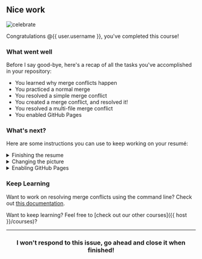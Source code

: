 ## Nice work

![celebrate](https://octodex.github.com/images/benevocats.jpg)

Congratulations @{{ user.username }}, you've completed this course!

### What went well

Before I say good-bye, here's a recap of all the tasks you've accomplished in your repository:

- You learned why merge conflicts happen
- You practiced a normal merge
- You resolved a simple merge conflict
- You created a merge conflict, and resolved it!
- You resolved a multi-file merge conflict
- You enabled GitHub Pages

### What's next?

Here are some instructions you can use to keep working on your resumé:

<details>
  <summary>Finishing the resume</summary>
  <hr>
  
  #### Finishing the resume
  
  To modify the other sections of the resume, simply create a new branch and modify the files found in the `_data` folder.

  For example, to modify the "Projects" section, edit the `_data/projects.yml` file. After making your changes, create a new pull request and merge your changes.
  
  <hr>
</details>

<details>
  <summary>Changing the picture</summary>
  <hr>
  
  #### Changing the picture
  
  If you would like to change the image used on your resume, you need to make a few changes to the files.

  1. Create a new branch, maybe name it something like `new-avatar`.
  1. Navigate to the `images` directory and click the **Upload files** button.
  1. [Drag and drop your image](https://help.github.com/articles/adding-a-file-to-a-repository/).
  1. Commit your change by clicking **Commit changes**.
  1. On the `new-avatar` branch, open the `_layouts/resume.html` file and edit line 16. Replace `images/bob-avatar.jpg` with `images/YOURFILENAME`.
  1. Create a pull request.
  1. Merge the pull request, and delete the branch.
  
  <hr>
</details>

<details>
  <summary>Enabling GitHub Pages</summary>
  <hr>
  
  #### Enabling GitHub Pages
  
  When you are happy with your resume, you will need to publish it with GitHub Pages. This resume is ready for GitHub Pages, you just need to turn it on. Follow these steps to enable GitHub Pages when you are ready to officially publish your resume:

  1. Click on the [**Settings**](https://github.com/{{ user.username }}/{{ repo }}/settings) tab.
  1. Scroll to the "GitHub Pages" section.
  1. In the "Source" drop-down, select **master branch**.
  1. Click **Save**.
  1. :construction: Warning! :construction: Make sure you don't see any [errors after you select save](https://user-images.githubusercontent.com/13326548/36769372-bc9b43d4-1bf8-11e8-8050-2b08cf8d146b.png). If you do, your page won't build correctly and this step will be incomplete.
  
  Your GitHub Pages resumé site will be live very shortly. [Click here to check it out.]({{url}})
 
  <hr>
</details>

### Keep Learning

Want to work on resolving merge conflicts using the command line? Check out [this documentation](https://help.github.com/articles/resolving-a-merge-conflict-using-the-command-line/).

Want to keep learning? Feel free to [check out our other courses]({{ host }}/courses)?

<hr>
<h3 align="center">I won't respond to this issue, go ahead and close it when finished!</h3>
